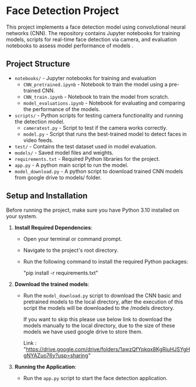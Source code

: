 # Face Detection Project

This project implements a face detection model using convolutional neural networks (CNN). The repository contains Jupyter notebooks for training models, scripts for real-time face detection via camera, and evaluation notebooks to assess model performance of models .

## Project Structure

- `notebooks/` - Jupyter notebooks for training and evaluation
  - `CNN_pretrained.ipynb` - Notebook to train the model using a pre-trained CNN.
  - `CNN_train.ipynb` - Notebook to train the model from scratch.
  - `model_evaluations.ipynb` - Notebook for evaluating and comparing the performance of the models.
- `scripts/` - Python scripts for testing camera functionality and running the detection model.
  - `cameratest.py` - Script to test if the camera works correctly.
  - `model.py` - Script that runs the best-trained model to detect faces in video feeds.
- `test/` - Contains the test dataset used in model evaluation.
- `models/` - Saved model files and weights.
- `requirements.txt` - Required Python libraries for the project.
- `app.py` - A python main script to run the model.
- `model_download.py` - A python script to download trained CNN models from google drive to models/ folder.

## Setup and Installation

Before running the project, make sure you have Python 3.10 installed on your system. 

1. **Install Required Dependencies**:
   - Open your terminal or command prompt.
   - Navigate to the project's root directory.
   - Run the following command to install the required Python packages:

     "pip install -r requirements.txt"

2. **Download the trained models**:
   - Run the `model_download.py` script to download the CNN basic and pretrained models to the local directory,
     after the execution of this script the models will be downloaded to the /models directory.

     If you want to skip this please use below link to download the models manually to the local directory, due to the size of
     these models we have used google drive to store them.

     Link : "https://drive.google.com/drive/folders/1awzQfYpkqx8KgRiuHJSYgHgNYAZuo76y?usp=sharing"

3. **Running the Application**:
   - Run the `app.py` script to start the face detection application.